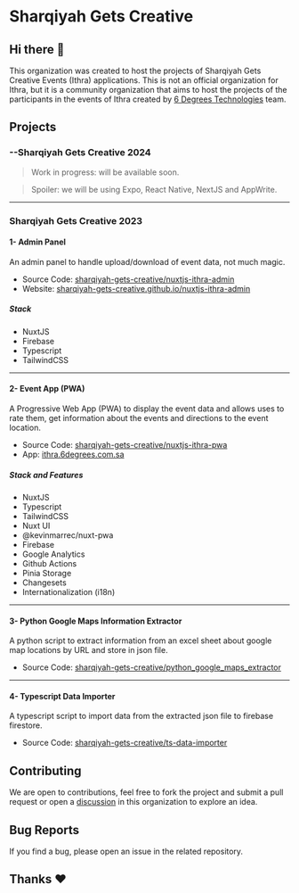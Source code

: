 # Sharqiyah Gets Creative

## Hi there 👋  

This organization was created to host the projects of Sharqiyah Gets Creative Events (Ithra) applications. This is not an official organization for Ithra, but it is a community organization that aims to host the projects of the participants in the events of Ithra created by [6 Degrees Technologies](https://github.com/6degrees/) team.

## Projects

### --Sharqiyah Gets Creative 2024

> Work in progress: will be available soon.

> Spoiler: we will be using Expo, React Native, NextJS and AppWrite.

---

### Sharqiyah Gets Creative 2023

#### 1- Admin Panel

An admin panel to handle upload/download of event data, not much magic.

- Source Code: [sharqiyah-gets-creative/nuxtjs-ithra-admin](https://github.com/sharqiyah-gets-creative/nuxtjs-ithra-admin)
- Website: [sharqiyah-gets-creative.github.io/nuxtjs-ithra-admin](https://sharqiyah-gets-creative.github.io/nuxtjs-ithra-admin)

##### Stack

- NuxtJS
- Firebase
- Typescript
- TailwindCSS

---

#### 2- Event App (PWA)

A Progressive Web App (PWA) to display the event data and allows uses to rate them, get information about the events and directions to the event location.

- Source Code: [sharqiyah-gets-creative/nuxtjs-ithra-pwa](https://github.com/sharqiyah-gets-creative/nuxtjs-ithra-pwa)
- App: [ithra.6degrees.com.sa](https://ithra.6degrees.com.sa/)

##### Stack and Features

- NuxtJS
- Typescript
- TailwindCSS
- Nuxt UI
- @kevinmarrec/nuxt-pwa
- Firebase
- Google Analytics
- Github Actions
- Pinia Storage
- Changesets
- Internationalization (i18n)

---

#### 3- Python Google Maps Information Extractor

A python script to extract information from an excel sheet about google map locations by URL and store in json file.

- Source Code: [sharqiyah-gets-creative/python_google_maps_extractor](https://github.com/sharqiyah-gets-creative/python_google_maps_extractor)

---

#### 4- Typescript Data Importer

A typescript script to import data from the extracted json file to firebase firestore.

- Source Code: [sharqiyah-gets-creative/ts-data-importer](https://github.com/sharqiyah-gets-creative/ts-data-importer)

## Contributing

We are open to contributions, feel free to fork the project and submit a pull request or open a [discussion](https://github.com/orgs/sharqiyah-gets-creative/discussions) in this organization to explore an idea.

## Bug Reports

If you find a bug, please open an issue in the related repository.

## Thanks ❤️
